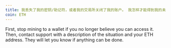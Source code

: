 ```yaml
---
title: 我丢失了我的密钥/助记符，或者我的交易所关闭了我的账户。 我怎样才能得到我的未付余额？
coin: ETH
---
```


First, stop mining to a wallet if you no longer believe you can access it. Then, contact support with a description of the situation and your ETH address. They will let you know if anything can be done.
